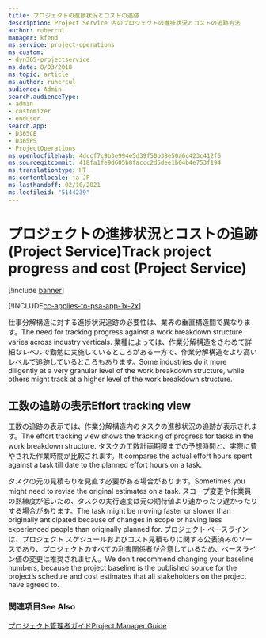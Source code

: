 ```yaml
---
title: プロジェクトの進捗状況とコストの追跡
description: Project Service 内のプロジェクトの進捗状況とコストの追跡方法
author: ruhercul
manager: kfend
ms.service: project-operations
ms.custom:
- dyn365-projectservice
ms.date: 8/03/2018
ms.topic: article
ms.author: ruhercul
audience: Admin
search.audienceType:
- admin
- customizer
- enduser
search.app:
- D365CE
- D365PS
- ProjectOperations
ms.openlocfilehash: 4dccf7c9b3e994e5d39f50b38e50a6c423c412f6
ms.sourcegitcommit: 418fa1fe9d605b8faccc2d5dee1b04b4e753f194
ms.translationtype: HT
ms.contentlocale: ja-JP
ms.lasthandoff: 02/10/2021
ms.locfileid: "5144239"
---
```

# <a name="track-project-progress-and-cost-project-service"></a><span data-ttu-id="e77fa-103">プロジェクトの進捗状況とコストの追跡 (Project Service)</span><span class="sxs-lookup"><span data-stu-id="e77fa-103">Track project progress and cost (Project Service)</span></span>

[!include [banner](../includes/psa-now-project-operations.md)]

[!INCLUDE[cc-applies-to-psa-app-1x-2x](../includes/cc-applies-to-psa-app-1x-2x.md)]

<span data-ttu-id="e77fa-104">仕事分解構造に対する進捗状況追跡の必要性は、業界の垂直構造間で異なります。</span><span class="sxs-lookup"><span data-stu-id="e77fa-104">The need for tracking progress against a work breakdown structure varies across industry verticals.</span></span> <span data-ttu-id="e77fa-105">業種によっては、作業分解構造をきわめて詳細なレベルで勤勉に実施しているところがある一方で、作業分解構造をより高いレベルで追跡しているところもあります。</span><span class="sxs-lookup"><span data-stu-id="e77fa-105">Some industries do it more diligently at a very granular level of the work breakdown structure, while others might track at a higher level of the work breakdown structure.</span></span>  
  
## <a name="effort-tracking-view"></a><span data-ttu-id="e77fa-106">工数の追跡の表示</span><span class="sxs-lookup"><span data-stu-id="e77fa-106">Effort tracking view</span></span>  
<span data-ttu-id="e77fa-107">工数の追跡の表示では、作業分解構造内のタスクの進捗状況の追跡が表示されます。</span><span class="sxs-lookup"><span data-stu-id="e77fa-107">The effort tracking view shows the tracking of progress for tasks in the work breakdown structure.</span></span> <span data-ttu-id="e77fa-108">タスクの工数計画期限までの予想時間と、実際に費やされた作業時間が比較されます。</span><span class="sxs-lookup"><span data-stu-id="e77fa-108">It compares the actual effort hours spent against a task till date to the planned effort hours on a task.</span></span>  
  
<span data-ttu-id="e77fa-109">タスクの元の見積もりを見直す必要がある場合があります。</span><span class="sxs-lookup"><span data-stu-id="e77fa-109">Sometimes you might need to revise the original estimates on a task.</span></span> <span data-ttu-id="e77fa-110">スコープ変更や作業員の熟練度が低いため、タスクの実行速度は元の期待値より速かったり遅かったりする場合があります。</span><span class="sxs-lookup"><span data-stu-id="e77fa-110">The task might be moving faster or slower than originally anticipated because of changes in scope or having less experienced people than originally planned for.</span></span> <span data-ttu-id="e77fa-111">プロジェクト ベースラインは、プロジェクト スケジュールおよびコスト見積もりに関する公表済みのソースであり、プロジェクトのすべての利害関係者が合意しているため、ベースライン値の変更は推奨されません。</span><span class="sxs-lookup"><span data-stu-id="e77fa-111">We don't recommend changing your baseline numbers, because the project baseline is the published source for the project’s schedule and cost estimates that all stakeholders on the project have agreed to.</span></span>  
  
### <a name="see-also"></a><span data-ttu-id="e77fa-112">関連項目</span><span class="sxs-lookup"><span data-stu-id="e77fa-112">See Also</span></span>  
 [<span data-ttu-id="e77fa-113">プロジェクト管理者ガイド</span><span class="sxs-lookup"><span data-stu-id="e77fa-113">Project Manager Guide</span></span>](../psa/project-manager-guide.md)
